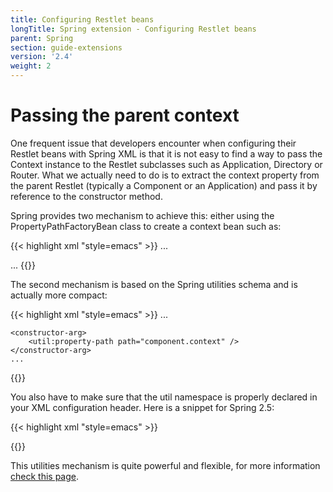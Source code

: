 ```yaml
---
title: Configuring Restlet beans
longTitle: Spring extension - Configuring Restlet beans
parent: Spring
section: guide-extensions
version: '2.4'
weight: 2
---
```

# Passing the parent context

One frequent issue that developers encounter when configuring their
Restlet beans with Spring XML is that it is not easy to find a way to
pass the Context instance to the Restlet subclasses such as Application,
Directory or Router. What we actually need to do is to extract the
context property from the parent Restlet (typically a Component or an
Application) and pass it by reference to the constructor method.

Spring provides two mechanism to achieve this: either using the
PropertyPathFactoryBean class to create a context bean such as:

{{< highlight xml "style=emacs" >}}<!-- Restlet Component bean -->
<bean id="component" class="org.restlet.ext.spring.SpringComponent">
    ...
</bean>

<!-- Component's Context bean -->
<bean id="component.context" class="org.springframework.beans.factory.config.PropertyPathFactoryBean"/>

<!-- Application bean -->
<bean id="application" class="org.restlet.Application">
    <constructor-arg ref="component.context" />
    ...
</bean>
{{</ highlight >}}

The second mechanism is based on the Spring utilities schema and is
actually more compact:

{{< highlight xml "style=emacs" >}}<!-- Restlet Component bean -->
<bean id="component" class="org.restlet.ext.spring.SpringComponent">
    ...
</bean>

<!-- Application bean -->
    <constructor-arg>
        <util:property-path path="component.context" />
    </constructor-arg>
    ...
</bean>
{{</ highlight >}}

You also have to make sure that the util namespace is properly declared
in your XML configuration header. Here is a snippet for Spring 2.5:

{{< highlight xml "style=emacs" >}}<?xml version="1.0" encoding="UTF-8"?>
<beans xmlns="http://www.springframework.org/schema/beans"
       xmlns:xsi="http://www.w3.org/2001/XMLSchema-instance"
       xmlns:util="http://www.springframework.org/schema/util"
       xsi:schemaLocation="
http://www.springframework.org/schema/beans http://www.springframework.org/schema/beans/spring-beans-2.5.xsd
http://www.springframework.org/schema/util http://www.springframework.org/schema/util/spring-util-2.5.xsd">

<!-- Add you <bean/> definitions here -->

</beans>
{{</ highlight >}}

This utilities mechanism is quite powerful and flexible, for more
information [check this
page](http://static.springframework.org/spring/docs/2.5.x/reference/xsd-config.html#xsd-config-body-schemas-util-property-path).
